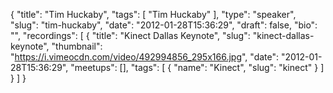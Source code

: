 {
  "title": "Tim Huckaby",
  "tags": [
    "Tim Huckaby"
  ],
  "type": "speaker",
  "slug": "tim-huckaby",
  "date": "2012-01-28T15:36:29",
  "draft": false,
  "bio": "",
  "recordings": [
    {
      "title": "Kinect Dallas Keynote",
      "slug": "kinect-dallas-keynote",
      "thumbnail": "https://i.vimeocdn.com/video/492994856_295x166.jpg",
      "date": "2012-01-28T15:36:29",
      "meetups": [],
      "tags": [
        {
          "name": "Kinect",
          "slug": "kinect"
        }
      ]
    }
  ]
}